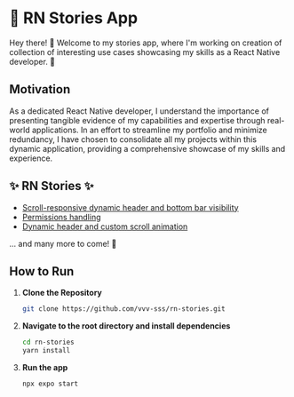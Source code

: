 # 📱 RN Stories App

Hey there! 👋 Welcome to my stories app, where I'm working on creation of collection of interesting use cases showcasing my skills as a React Native developer. 🚀

## Motivation

As a dedicated React Native developer, I understand the importance of presenting tangible evidence of my capabilities and expertise through real-world applications. In an effort to streamline my portfolio and minimize redundancy, I have chosen to consolidate all my projects within this dynamic application, providing a comprehensive showcase of my skills and experience.

## ✨ RN Stories ✨

- [Scroll-responsive dynamic header and bottom bar visibility](./screens/stories/hide-bars-on-scroll/hide-bars-on-scroll.md)
- [Permissions handling](./screens//stories//permissions/permissions.md)
- [Dynamic header and custom scroll animation](./screens//stories//dynamic-header/dynamic-header.md)

... and many more to come! 🚀

## How to Run

1. **Clone the Repository**

   ```bash
   git clone https://github.com/vvv-sss/rn-stories.git

   ```

2. **Navigate to the root directory and install dependencies**

   ```bash
   cd rn-stories
   yarn install

   ```

3. **Run the app**

   ```bash
   npx expo start


   ```
